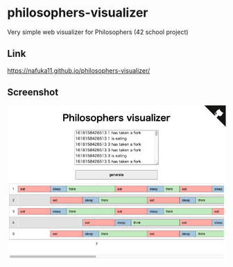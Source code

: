# philosophers-visualizer

Very simple web visualizer for Philosophers (42 school project)

## Link
https://nafuka11.github.io/philosophers-visualizer/

## Screenshot
![Screenshot](images/screenshot.png)
